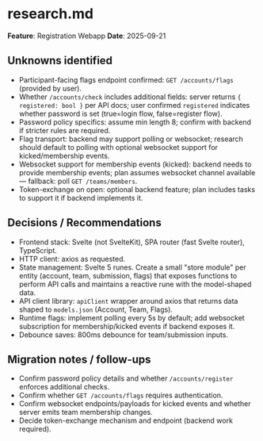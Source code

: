 # research.md

**Feature**: Registration Webapp
**Date**: 2025-09-21

## Unknowns identified

- Participant-facing flags endpoint confirmed: `GET /accounts/flags` (provided by user).
- Whether `/accounts/check` includes additional fields: server returns `{ registered: bool }` per API docs; user confirmed `registered` indicates whether password is set (true=login flow, false=register flow).
- Password policy specifics: assume min length 8; confirm with backend if stricter rules are required.
- Flag transport: backend may support polling or websocket; research should default to polling with optional websocket support for kicked/membership events.
- Websocket support for membership events (kicked): backend needs to provide membership events; plan assumes websocket channel available — fallback: poll `GET /teams/members`.
- Token-exchange on open: optional backend feature; plan includes tasks to support it if backend implements it.

## Decisions / Recommendations

- Frontend stack: Svelte (not SvelteKit), SPA router (fast Svelte router), TypeScript.
- HTTP client: axios as requested.
- State management: Svelte 5 runes. Create a small "store module" per entity (account, team, submission, flags) that exposes functions to perform API calls and maintains a reactive rune with the model-shaped data.
- API client library: `apiClient` wrapper around axios that returns data shaped to `models.json` (Account, Team, Flags).
- Runtime flags: implement polling every 5s by default; add websocket subscription for membership/kicked events if backend exposes it.
- Debounce saves: 800ms debounce for team/submission inputs.

## Migration notes / follow-ups

- Confirm password policy details and whether `/accounts/register` enforces additional checks.
- Confirm whether `GET /accounts/flags` requires authentication.
- Confirm websocket endpoints/payloads for kicked events and whether server emits team membership changes.
- Decide token-exchange mechanism and endpoint (backend work required).
